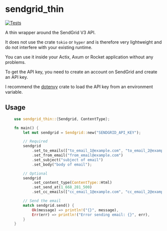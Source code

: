 # sendgrid_thin

[![Tests](https://github.com/OLoKo64/sendgrid_thin/actions/workflows/rust-workflow.yml/badge.svg)](https://github.com/OLoKo64/sendgrid_thin/actions/workflows/rust-workflow.yml)

A thin wrapper around the SendGrid V3 API.

It does not use the crate `tokio` or `hyper` and is therefore very lightweight and do not interfere with your existing runtime.

You can use it inside your Actix, Axum or Rocket application without any problems.

To get the API key, you need to create an account on SendGrid and create an API key.

I recommend the [dotenvy](https://crates.io/crates/dotenvy) crate to load the API key from an environment variable.

## Usage


```rust
    use sendgrid_thin::{Sendgrid, ContentType};

    fn main() {
        let mut sendgrid = Sendgrid::new("SENDGRID_API_KEY");

        // Required
        sendgrid
            .set_to_emails(["to_email_1@example.com", "to_email_2@example.com"])
            .set_from_email("from_email@example.com")
            .set_subject("subject of email")
            .set_body("body of email");

        // Optional
        sendgrid
            .set_content_type(ContentType::Html)
            .set_send_at(1_668_281_500)
            .set_cc_emails(["cc_email_1@example.com", "cc_email_2@example.com"]);

        // Send the email
        match sendgrid.send() {
            Ok(message) => println!("{}", message),
            Err(err) => println!("Error sending email: {}", err),
        }
    }
```